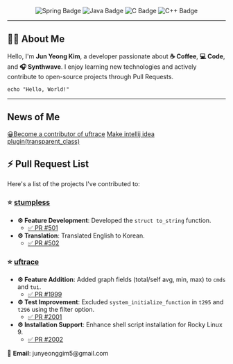 
<p align="center">
  <img src="https://img.shields.io/badge/Spring-6DB33F?style=for-the-badge&logo=spring&logoColor=white" alt="Spring Badge"/>
  <img src="https://img.shields.io/badge/Java-ED8B00?style=for-the-badge&logo=java&logoColor=white" alt="Java Badge"/>
  <img src="https://img.shields.io/badge/C-00599C?style=for-the-badge&logo=c&logoColor=white" alt="C Badge"/>
  <img src="https://img.shields.io/badge/C++-00599C?style=for-the-badge&logo=C%2B%2B&logoColor=white" alt="C++ Badge">
</p>

---

<h2>🙋‍♀️ About Me</h2>

<p>Hello, I'm <strong>Jun Yeong Kim</strong>, a developer passionate about <strong>☕ Coffee</strong>, <strong>💻 Code</strong>, and <strong>🎧 Synthwave</strong>. I enjoy learning new technologies and actively contribute to open-source projects through Pull Requests.</p>

<pre><code>echo "Hello, World!"
</code></pre>

---

<h2>News of Me</h2>
<a href="https://github.com/namhyung/uftrace/releases/tag/v0.18">😀​Become a contributor of uftrace</a>
<a href="https://plugins.jetbrains.com/plugin/28542-transparentclass">Make intellij idea plugin(transparent_class)</a>

<h2>⚡ Pull Request List</h2>

<p>Here's a list of the projects I've contributed to:</p>

<h3>⭐ <a href="https://github.com/goatshriek/stumpless">stumpless</a></h3>
<ul>
  <li><strong>⚙️ Feature Development</strong>: Developed the <code>struct to_string</code> function.
    <ul>
      <li><a href="https://github.com/goatshriek/stumpless/pull/501">✅ PR #501</a></li>
    </ul>
  </li>
  <li><strong>⚙️ Translation</strong>: Translated English to Korean.
    <ul>
      <li><a href="https://github.com/goatshriek/stumpless/pull/502">✅ PR #502</a></li>
    </ul>
  </li>
</ul>

<h3>⭐ <a href="https://github.com/namhyung/uftrace">uftrace</a></h3>
<ul>
  <li><strong>⚙️ Feature Addition</strong>: Added graph fields (total/self avg, min, max) to <code>cmds</code> and <code>tui</code>.
    <ul>
      <li><a href="https://github.com/namhyung/uftrace/pull/1999">✅ PR #1999</a></li>
    </ul>
  </li>
  <li><strong>⚙️ Test Improvement</strong>: Excluded <code>system_initialize_function</code> in <code>t295</code> and <code>t296</code> using the filter option.
    <ul>
      <li><a href="https://github.com/namhyung/uftrace/pull/2001">✅ PR #2001</a></li>
    </ul>
  </li>
   <li><strong>⚙️ Installation Support</strong>: Enhance shell script installation for Rocky Linux 9.
    <ul>
      <li><a href="https://github.com/namhyung/uftrace/pull/2002">✅ PR #2002</a></li>
    </ul>
  </li>
</ul>



<p>📧 <strong>Email</strong>: junyeonggim5@gmail.com</p>
